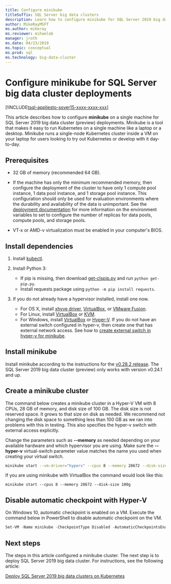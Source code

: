 ```yaml
---
title: Configure minikube
titleSuffix: SQL Server big data clusters
description: Learn how to configure minikube for SQL Server 2019 big data cluster (preview) deployments on a single machine.
author: MikeRayMSFT 
ms.author: mikeray
ms.reviewer: mihaelab
manager: jroth
ms.date: 04/23/2019
ms.topic: conceptual
ms.prod: sql
ms.technology: big-data-cluster
---
```


# Configure minikube for SQL Server big data cluster deployments

[!INCLUDE[tsql-appliesto-ssver15-xxxx-xxxx-xxx](../includes/tsql-appliesto-ssver15-xxxx-xxxx-xxx.md)]

This article describes how to configure **minikube** on a single machine for SQL Server 2019 big data cluster (preview) deployments. Minikube is a tool that makes it easy to run Kubernetes on a single machine like a laptop or a desktop. Minikube runs a single-node Kubernetes cluster inside a VM on your laptop for users looking to try out Kubernetes or develop with it day-to-day. 

## Prerequisites

- 32 GB of memory (recommended 64 GB).

- If the machine has only the minimum recommended memory, then configure the deployment of the cluster to have only 1 compute pool instance, 1 data pool instance, and 1 storage pool instance. This configuration should only be used for evaluation environments where the durability and availability of the data is unimportant. See the [deployment documentation](deployment-guidance.md#configfile) for more information on the environment variables to set to configure the number of replicas for data pools, compute pools, and storage pools.

- VT-x or AMD-v virtualization must be enabled in your computer's BIOS.

## Install dependencies

1. Install [kubectl](https://kubernetes.io/docs/tasks/tools/install-kubectl/).

1. Install Python 3:
   - If pip is missing, then download [get-clspip.py](https://bootstrap.pypa.io/get-pip.py) and run `python get-pip.py`.
   - Install requests package using `python -m pip install requests`.

1. If you do not already have a hypervisor installed, install one now.
   - For OS X, install [xhyve driver](https://git.k8s.io/minikube/docs/drivers.md), [VirtualBox](https://www.virtualbox.org/wiki/Downloads), or [VMware Fusion](https://www.vmware.com/products/fusion).
   - For Linux, install [VirtualBox](https://www.virtualbox.org/wiki/Downloads) or [KVM](https://www.linux-kvm.org/).
   - For Windows, install [VirtualBox](https://www.virtualbox.org/wiki/Downloads) or [Hyper-V](https://msdn.microsoft.com/virtualization/hyperv_on_windows/quick_start/walkthrough_install). If you do not have an external switch configured in hyper-v, then create one that has external network access.  See how to [create external switch in hyper-v for minikube](https://blogs.msdn.microsoft.com/wasimbloch/2017/01/23/setting-up-kubernetes-on-windows10-laptop-with-minikube/).

## Install minikube

Install minikube according to the instructions for the [v0.28.2 release](https://github.com/kubernetes/minikube/releases/tag/v0.28.2). The SQL Server 2019 big data cluster (preview) only works with version v0.24.1 and up.

## Create a minikube cluster

The command below creates a minikube cluster in a Hyper-V VM with 8 CPUs, 28 GB of memory, and disk size of 100 GB. The disk size is not reserved space.  It grows to that size on disk as needed.  We recommend not changing the disk space to something less than 100 GB as we ran into problems with this in testing. This also specifies the hyper-v switch with external access explicitly.

Change the parameters such as **--memory** as needed depending on your available hardware and which hypervisor you are using.  Make sure the **--hyper-v** virtual-switch parameter value matches the name you used when creating your virtual switch.

```bash
minikube start --vm-driver="hyperv" --cpus 8 --memory 28672 --disk-size 100g --hyperv-virtual-switch "External"
```

If you are using minikube with VirtualBox the command would look like this:

```base
minikube start --cpus 8 --memory 28672 --disk-size 100g
```

## Disable automatic checkpoint with Hyper-V

On Windows 10, automatic checkpoint is enabled on a VM. Execute the command below in PowerShell to disable automatic checkpoint on the VM.

```PowerShell
Set-VM -Name minikube -CheckpointType Disabled -AutomaticCheckpointsEnabled $false
```

## Next steps

The steps in this article configured a minikube cluster. The next step is to deploy SQL Server 2019 big data cluster. For instructions, see the following article:

[Deploy SQL Server 2019 big data clusters on Kubernetes](deployment-guidance.md#deploy)
